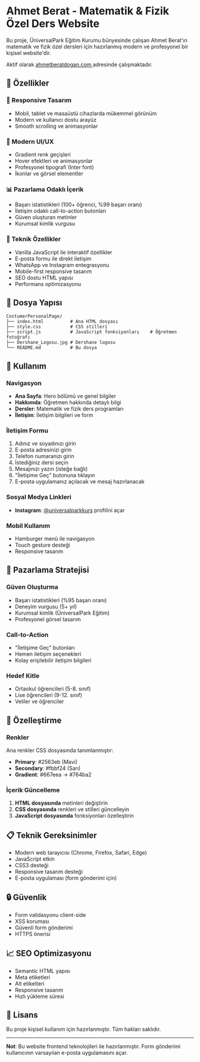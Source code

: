 # Ahmet Berat - Matematik & Fizik Özel Ders Website

Bu proje, ÜniversalPark Eğitim Kurumu bünyesinde çalışan Ahmet Berat'ın matematik ve fizik özel dersleri için hazırlanmış modern ve profesyonel bir kişisel website'dir.

Aktif olarak [ahmetberatdogan.com ](https://ahmetberatdogan.com) adresinde çalışmaktadır.

## 🚀 Özellikler

### 📱 Responsive Tasarım
- Mobil, tablet ve masaüstü cihazlarda mükemmel görünüm
- Modern ve kullanıcı dostu arayüz
- Smooth scrolling ve animasyonlar

### 🎨 Modern UI/UX
- Gradient renk geçişleri
- Hover efektleri ve animasyonlar
- Profesyonel tipografi (Inter font)
- İkonlar ve görsel elementler

### 📊 Pazarlama Odaklı İçerik
- Başarı istatistikleri (100+ öğrenci, %99 başarı oranı)
- İletişim odaklı call-to-action butonları
- Güven oluşturan metinler
- Kurumsal kimlik vurgusu

### 🔧 Teknik Özellikler
- Vanilla JavaScript ile interaktif özellikler
- E-posta formu ile direkt iletişim
- WhatsApp ve Instagram entegrasyonu
- Mobile-first responsive tasarım
- SEO dostu HTML yapısı
- Performans optimizasyonu

## 📁 Dosya Yapısı

```
CostumerPersonalPage/
├── index.html          # Ana HTML dosyası
├── style.css           # CSS stilleri
├── script.js           # JavaScript fonksiyonları    # Öğretmen fotoğrafı
├── Dershane_Logosu.jpg # Dershane logosu
└── README.md           # Bu dosya
```


## 📱 Kullanım

### Navigasyon
- **Ana Sayfa**: Hero bölümü ve genel bilgiler
- **Hakkımda**: Öğretmen hakkında detaylı bilgi
- **Dersler**: Matematik ve fizik ders programları
- **İletişim**: İletişim bilgileri ve form

### İletişim Formu
1. Adınız ve soyadınızı girin
2. E-posta adresinizi girin
3. Telefon numaranızı girin
4. İstediğiniz dersi seçin
5. Mesajınızı yazın (isteğe bağlı)
6. "İletişime Geç" butonuna tıklayın
7. E-posta uygulamanız açılacak ve mesaj hazırlanacak

### Sosyal Medya Linkleri
- **Instagram**: [@universalparkkurs](https://www.instagram.com/universalparkkurs?utm_source=ig_web_button_share_sheet&igsh=ZDNlZDc0MzIxNw==) profilini açar

### Mobil Kullanım
- Hamburger menü ile navigasyon
- Touch gesture desteği
- Responsive tasarım

## 🎯 Pazarlama Stratejisi

### Güven Oluşturma
- Başarı istatistikleri (%95 başarı oranı)
- Deneyim vurgusu (5+ yıl)
- Kurumsal kimlik (ÜniversalPark Eğitim)
- Profesyonel görsel tasarım

### Call-to-Action
- "İletişime Geç" butonları
- Hemen iletişim seçenekleri
- Kolay erişilebilir iletişim bilgileri

### Hedef Kitle
- Ortaokul öğrencileri (5-8. sınıf)
- Lise öğrencileri (9-12. sınıf)
- Veliler ve öğrenciler

## 🔧 Özelleştirme

### Renkler
Ana renkler CSS dosyasında tanımlanmıştır:
- **Primary**: #2563eb (Mavi)
- **Secondary**: #fbbf24 (Sarı)
- **Gradient**: #667eea → #764ba2

### İçerik Güncelleme
1. **HTML dosyasında** metinleri değiştirin
2. **CSS dosyasında** renkleri ve stilleri güncelleyin
3. **JavaScript dosyasında** fonksiyonları özelleştirin







## 📋 Teknik Gereksinimler

- Modern web tarayıcısı (Chrome, Firefox, Safari, Edge)
- JavaScript etkin
- CSS3 desteği
- Responsive tasarım desteği
- E-posta uygulaması (form gönderimi için)

## 🔒 Güvenlik

- Form validasyonu client-side
- XSS koruması
- Güvenli form gönderimi
- HTTPS önerisi

## 📈 SEO Optimizasyonu

- Semantic HTML yapısı
- Meta etiketleri
- Alt etiketleri
- Responsive tasarım
- Hızlı yükleme süresi



## 📄 Lisans

Bu proje kişisel kullanım için hazırlanmıştır. Tüm hakları saklıdır.

---

**Not**: Bu website frontend teknolojileri ile hazırlanmıştır. Form gönderimi kullanıcının varsayılan e-posta uygulamasını açar. 
